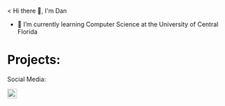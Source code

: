 < </h1>Hi there 👋, I'm Dan  </h1>
- 🌱 I’m currently learning Computer Science at the University of Central Florida

<h1>Projects:</h1>


</h1>Social Media:</h1>

[<img align="left" alt="danmigus | LinkedIn" width="22px" src="https://cdn.jsdelivr.net/npm/simple-icons@v3/icons/linkedin.svg" />][linkedin] 

[linkedin]: https://www.linkedin.com/in/daniel-feng/ 
